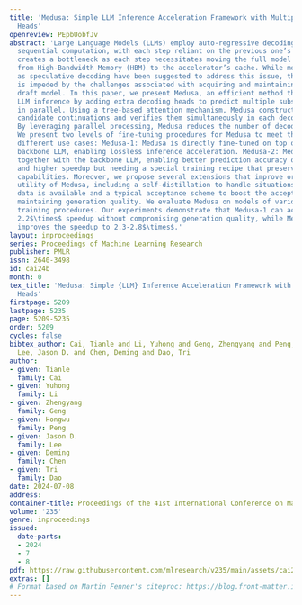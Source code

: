 ```yaml
---
title: 'Medusa: Simple LLM Inference Acceleration Framework with Multiple Decoding
  Heads'
openreview: PEpbUobfJv
abstract: 'Large Language Models (LLMs) employ auto-regressive decoding that requires
  sequential computation, with each step reliant on the previous one’s output. This
  creates a bottleneck as each step necessitates moving the full model parameters
  from High-Bandwidth Memory (HBM) to the accelerator’s cache. While methods such
  as speculative decoding have been suggested to address this issue, their implementation
  is impeded by the challenges associated with acquiring and maintaining a separate
  draft model. In this paper, we present Medusa, an efficient method that augments
  LLM inference by adding extra decoding heads to predict multiple subsequent tokens
  in parallel. Using a tree-based attention mechanism, Medusa constructs multiple
  candidate continuations and verifies them simultaneously in each decoding step.
  By leveraging parallel processing, Medusa reduces the number of decoding steps required.
  We present two levels of fine-tuning procedures for Medusa to meet the needs of
  different use cases: Medusa-1: Medusa is directly fine-tuned on top of a frozen
  backbone LLM, enabling lossless inference acceleration. Medusa-2: Medusa is fine-tuned
  together with the backbone LLM, enabling better prediction accuracy of Medusa heads
  and higher speedup but needing a special training recipe that preserves the model’s
  capabilities. Moreover, we propose several extensions that improve or expand the
  utility of Medusa, including a self-distillation to handle situations where no training
  data is available and a typical acceptance scheme to boost the acceptance rate while
  maintaining generation quality. We evaluate Medusa on models of various sizes and
  training procedures. Our experiments demonstrate that Medusa-1 can achieve over
  2.2$\times$ speedup without compromising generation quality, while Medusa-2 further
  improves the speedup to 2.3-2.8$\times$.'
layout: inproceedings
series: Proceedings of Machine Learning Research
publisher: PMLR
issn: 2640-3498
id: cai24b
month: 0
tex_title: 'Medusa: Simple {LLM} Inference Acceleration Framework with Multiple Decoding
  Heads'
firstpage: 5209
lastpage: 5235
page: 5209-5235
order: 5209
cycles: false
bibtex_author: Cai, Tianle and Li, Yuhong and Geng, Zhengyang and Peng, Hongwu and
  Lee, Jason D. and Chen, Deming and Dao, Tri
author:
- given: Tianle
  family: Cai
- given: Yuhong
  family: Li
- given: Zhengyang
  family: Geng
- given: Hongwu
  family: Peng
- given: Jason D.
  family: Lee
- given: Deming
  family: Chen
- given: Tri
  family: Dao
date: 2024-07-08
address:
container-title: Proceedings of the 41st International Conference on Machine Learning
volume: '235'
genre: inproceedings
issued:
  date-parts:
  - 2024
  - 7
  - 8
pdf: https://raw.githubusercontent.com/mlresearch/v235/main/assets/cai24b/cai24b.pdf
extras: []
# Format based on Martin Fenner's citeproc: https://blog.front-matter.io/posts/citeproc-yaml-for-bibliographies/
---
```


